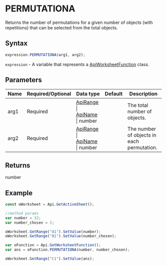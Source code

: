 # PERMUTATIONA

Returns the number of permutations for a given number of objects (with repetitions) that can be selected from the total objects.

## Syntax

```javascript
expression.PERMUTATIONA(arg1, arg2);
```

`expression` - A variable that represents a [ApiWorksheetFunction](../ApiWorksheetFunction.md) class.

## Parameters

| **Name** | **Required/Optional** | **Data type** | **Default** | **Description** |
| ------------- | ------------- | ------------- | ------------- | ------------- |
| arg1 | Required | [ApiRange](../../ApiRange/ApiRange.md) \| [ApiName](../../ApiName/ApiName.md) \| number |  | The total number of objects. |
| arg2 | Required | [ApiRange](../../ApiRange/ApiRange.md) \| [ApiName](../../ApiName/ApiName.md) \| number |  | The number of objects in each permutation. |

## Returns

number

## Example



```javascript editor-xlsx
const oWorksheet = Api.GetActiveSheet();

//method params
var number = 32;
var number_chosen = 2;

oWorksheet.GetRange("A1").SetValue(number);
oWorksheet.GetRange("B1").SetValue(number_chosen);

var oFunction = Api.GetWorksheetFunction();
var ans = oFunction.PERMUTATIONA(number, number_chosen);

oWorksheet.GetRange("C1").SetValue(ans);

```
